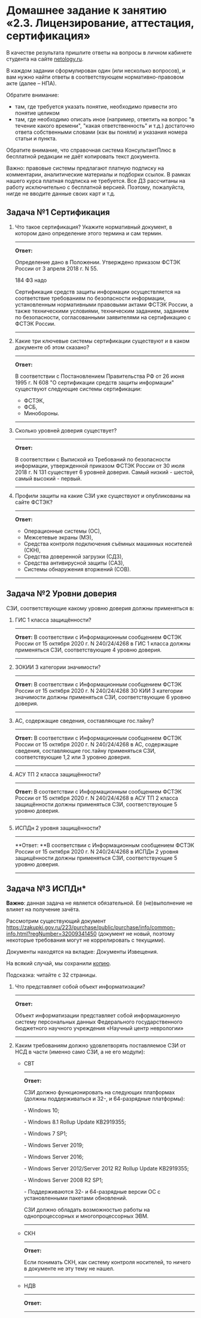 # Домашнее задание к занятию «2.3. Лицензирование, аттестация, сертификация»

В качестве результата пришлите ответы на вопросы в личном кабинете студента на сайте [netology.ru](https://netology.ru/).

В каждом задании сформулирован один (или несколько вопросов), и вам нужно найти ответы в соответствующем нормативно-правовом акте (далее – НПА).

Обратите внимание:

- там, где требуется указать понятие, необходимо привести это понятие целиком
- там, где необходимо описать иное (например, ответить на вопрос "в течение какого времени", "какая ответственность" и т.д.) достаточно ответа собственными словами (как вы поняли) и указания номера статьи и пункта.

Обратите внимание, что справочная система КонсультантПлюс в бесплатной редакции не даёт копировать текст документа.

Важно: правовые системы предлагают платную подписку на комментарии, аналитические материалы и подборки ссылок. В рамках нашего курса платная подписка не требуется. Все ДЗ рассчитаны на работу исключительно с бесплатной версией. Поэтому, пожалуйста, нигде не вводите данные своих карт и т.д.

## Задача №1 Сертификация

1. Что такое сертификация? Укажите нормативный документ, в котором дано определение этого термина и сам термин.

   ------

   **Ответ:** 

   Определение дано в Положении. Утверждено приказом ФСТЭК России от 3 апреля 2018 г. N 55.

   184 ФЗ надо

   Сертификация средств защиты информации осуществляется на соответствие требованиям по безопасности информации, установленным нормативными правовыми актами ФСТЭК России, а также техническими условиями, техническим заданием, заданием по безопасности, согласованными заявителями на сертификацию с ФСТЭК России.

   ------

   

2. Какие три ключевые системы сертификации существуют и в каком документе об этом сказано?

   ------

   **Ответ:**

   В соответствии с Постановлением Правительства РФ от 26 июня 1995 г. N 608 "О сертификации средств защиты информации" существуют следующие системы сертификации:

   - ФСТЭК,
   - ФСБ,
   - Минобороны.

   ------

   

3. Сколько уровней доверия существует?

   ------

   **Ответ:**

   В соответствии с Выпиской из Требований по безопасности информации, утвержденной приказом ФСТЭК России от 30 июля 2018 г. N 131 существует 6 уровней доверия. Самый низкий - шестой, самый высокий - первый.

   ------

   

4. Профили защиты на какие СЗИ уже существуют и опубликованы на сайте ФСТЭК?

   ------

   **Ответ:**

   - Операционные системы (ОС),
   - Межсетевые экраны (МЭ),
   - Средства контроля подключения съёмных машинных носителей (СКН),
   - Средства доверенной загрузки (СДЗ),
   - Средства антивирусной защиты (САЗ),
   - Системы обнаружения вторжений (СОВ).

   ------

   

## Задача №2 Уровни доверия

СЗИ, соответствующие какому уровню доверия должны применяться в:

1. ГИС 1 класса защищённости?

   ------

   **Ответ:** В соответствии с Информационным сообщением ФСТЭК России от 15 октября 2020 г. N 240/24/4268 в ГИС 1 класса должны применяться СЗИ, соответствующие 4 уровню доверия.

   ------

   

2. ЗОКИИ 3 категории значимости?

   ------

   **Ответ:** В соответствии с Информационным сообщением ФСТЭК России от 15 октября 2020 г. N 240/24/4268 ЗО КИИ 3 категории значимости должны применяться СЗИ, соответствующие 6 уровню доверия.

   ------

   

3. АС, содержащие сведения, составляющие гос.тайну?

   ------

   **Ответ:** В соответствии с Информационным сообщением ФСТЭК России от 15 октября 2020 г. N 240/24/4268 в АС, содержащие сведения, составляющие гос.тайну применяться СЗИ, соответствующие 1,2 или 3 уровню доверия.

   ------

   

4. АСУ ТП 2 класса защищённости?

   ------

   **Ответ:** В соответствии с Информационным сообщением ФСТЭК России от 15 октября 2020 г. N 240/24/4268 в АСУ ТП 2 класса защищённости должны применяться СЗИ, соответствующие 5 уровню доверия.

   ------

   

5. ИСПДн 2 уровня защищённости?

   ------

   **Ответ: **В соответствии с Информационным сообщением ФСТЭК России от 15 октября 2020 г. N 240/24/4268 в ИСПДн 2 уровня защищённости должны применяться СЗИ, соответствующие 5 уровню доверия.

   ------

   

## Задача №3 ИСПДн*

**Важно**: данная задача не является обязательной. Её (не)выполнение не влияет на получение зачёта.

Рассмотрим существующий документ https://zakupki.gov.ru/223/purchase/public/purchase/info/common-info.html?regNumber=32009341450 (документ не новый, поэтому некоторые требования могут не коррелировать с текущими).

Документы находятся на вкладке: Документы Извещения.

На всякий случай, мы сохранили [копию](https://github.com/netology-code/ibb-homeworks/blob/v2/05_certification/assets/ispdn.docx).

Подсказка: читайте с 32 страницы.

1. Что представляет собой объект информатизации?

   ------

   **Ответ:** 

   Объект информатизации представляет собой информационную систему персональных данных Федерального государственного бюджетного научного учреждения «Научный центр неврологии»

   ------

   

2. Каким требованиям должно удовлетворять поставляемое СЗИ от НСД в части (именно само СЗИ, а не его модули):

   - СВТ

     ------

     **Ответ:** 

     СЗИ должно функционировать на следующих платформах (должны поддерживаться и 32-, и 64-разрядные платформы):

     \-   Windows 10;

     \-   Windows 8.1 Rollup Update KB2919355;

     \-   Windows 7 SP1;

     \-   Windows Server 2019;

     \-   Windows Server 2016;

     \-   Windows Server 2012/Server 2012 R2 Rollup Update KB2919355;

     \-   Windows Server 2008 R2 SP1;

     \-   Поддерживаются 32- и 64-разрядные версии ОС с установленными пакетами обновлений.

     СЗИ должно обладать возможностью работы на однопроцессорных и многопроцессорных ЭВМ. 

     ------

     

   - СКН

     ------

     **Ответ:**

     Если понимать СКН, как систему контроля носителей, то ничего в документе не эту тему не нашел. 

     ------

     

   - НДВ

     ------

     **Ответ:**

     ------

     